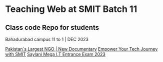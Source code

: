# Teaching Web at SMIT Batch 11

## Class code Repo for students

Bahadurabad campus 11 to 1 | DEC 2023

[Pakistan`s Largest NGO | New Documentary](https://youtu.be/MIpmnJG0yyc)
[Empower Your Tech Journey with SMIT](https://youtu.be/VcV841p85Ew)
[Saylani Mega I.T Entrance Exam 2023](https://youtu.be/uaaVCBPHOp8)